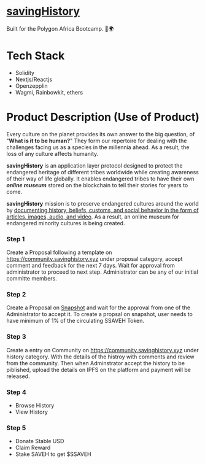# [savingHistory](https://savinghistory.xyz)
Built for the Polygon Africa Bootcamp. 🚀🌍

# Tech Stack
- Solidity
- Nextjs/Reactjs
- Openzepplin
- Wagmi, Rainbowkit, ethers

# Product Description (Use of Product)
Every culture on the planet provides its own answer to the big question, of "**What is it to be human?**" They form our repertoire for dealing with the challenges facing us as a species in the millennia ahead. As a result, the loss of any culture affects humanity.

**savingHistory** is an application layer protocol designed to protect the endangered heritage of different tribes worldwide while creating awareness of their way of life globally. It enables endangered tribes to have their own ***online museum*** stored on the blockchain to tell their stories for years to come.

**savingHistory** mission is to preserve endangered cultures around the world by <u>documenting history, beliefs, customs, and social behavior in the form of articles, images, audio, and video</u>. As a result, an online museum for endangered minority cultures is being created.

### Step 1

Create a Proposal following a template on https://community.savinghistory.xyz under proposal category, accept comment and feedback for the next 7 days. Wait for approval from administrator to proceed to next step. Administrator can be any of our initial committe members.

### Step 2

Create a Proposal on [Snapshot](https://demo.snapshot.org/#/savinghistory.eth) and wait for the approval from one of the Administrator to accept it. To create a propsal on snapshot, user needs to have minimum of 1% of the circulating SSAVEH Token.

### Step 3

Create a entry on Community on https://community.savinghistory.xyz under history category. With the details of the histroy with comments and review from the community. Then when Adminstrator accept the history to be piblished, upload the details on IPFS on the platform and payment will be released.

### Step 4

- Browse History
- View History

### Step 5

- Donate Stable USD
- Claim Reward
- Stake SAVEH to get $SSAVEH
